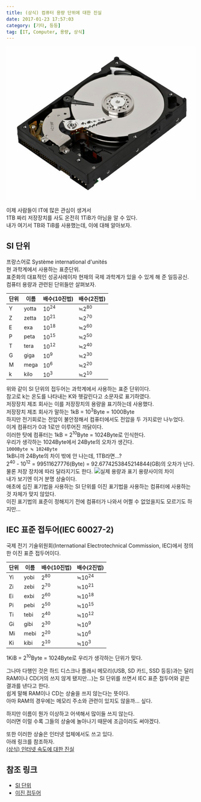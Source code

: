 ```yaml
---
title: (상식) 컴퓨터 용량 단위에 대한 진실
date: 2017-01-23 17:57:03
category: [기타, 등등]
tag: [IT, Computer, 용량, 상식]
---
```

![](/images/Computer-capacity-fact/thumb.png)

이제 사람들이 IT에 많은 관심이 생겨서  
1TB 짜리 저장장치를 사도 온전히 1TiB가 아님을 알 수 있다.  
내가 여기서 TB와 TiB를 사용했는데, 이에 대해 알아보자.  

## SI 단위  
프랑스어로 Système international d'unités  
현 과학계에서 사용하는 표준단위.  
표준화의 대표적인 성공사례이자 현재의 국제 과학계가 있을 수 있게 해 준 일등공신.  
컴퓨터 용량과 관련된 단위들만 살펴보자.

단위 | 이름 | 배수(10진법) | 배수(2진법)
--- | --- | --- | ---
Y | yotta | 10<sup>24</sup> | ≒2<sup>80</sup>
Z | zetta | 10<sup>21</sup> | ≒2<sup>70</sup>
E | exa | 10<sup>18</sup> | ≒2<sup>60</sup>
P | peta | 10<sup>15</sup> | ≒2<sup>50</sup>
T | tera | 10<sup>12</sup> | ≒2<sup>40</sup>
G | giga | 10<sup>9</sup> | ≒2<sup>30</sup>
M | mega | 10<sup>6</sup> | ≒2<sup>20</sup>
k | kilo | 10<sup>3</sup> | ≒2<sup>10</sup>

위와 같이 SI 단위의 접두어는 과학계에서 사용하는 표준 단위이다.  
참고로 k는 온도를 나타내는 K와 헷갈린다고 소문자로 표기하였다.  
저장장치 제조 회사는 이를 저장장치의 용량을 표기하는데 사용했다.  
저장장치 제조 회사가 말하는 1kB = 10<sup>3</sup>Byte = 1000Byte  
하지만 전기회로는 전압이 불안정해서 컴퓨터에서도 전압을 두 가지로만 나누었다.  
이게 컴퓨터가 0과 1로만 이루어진 까닭이다.  
이러한 탓에 컴퓨터는 1kB = 2<sup>10</sup>Byte = 1024Byte로 인식한다.  
우리가 생각하는 1024Byte에서 24Byte의 오차가 생긴다.  
`1000Byte ≒ 1024Byte`  
1kB니까 24Byte의 차이 밖에 안 나는데, 1TB라면...?  
2<sup>40</sup> - 10<sup>12</sup> = 99511627776(Byte) =  92.6774253845214844(GB)의 오차가 난다.  
물론 저장 장치에 따라 달라지기도 한다.
![실제 용량과 표기 용량사이의 차이](https://upload.wikimedia.org/wikipedia/commons/4/4f/Binaryvdecimal.svg)  
내가 보기엔 이거 분명 상술이다.  
애초에 십진 표기법을 사용하는 SI 단위를 이진 표기법을 사용하는 컴퓨터에 사용하는 것 자체가 맞지 않았다.  
이진 표기법의 표준이 정해지기 전에 컴퓨터가 나와서 어쩔 수 없었을지도 모르기도 하지만...  

## IEC 표준 접두어(IEC 60027-2)
국제 전기 기술위원회(International Electrotechnical Commission, IEC)에서 정의한 이진 표준 접두어이다.

단위 | 이름 | 배수(10진법) | 배수(2진법)
--- | --- | --- | ---
Yi | yobi | 2<sup>80</sup> | ≒10<sup>24</sup>
Zi | zebi | 2<sup>70</sup> | ≒10<sup>21</sup>
Ei | exbi | 2<sup>60</sup> | ≒10<sup>18</sup>
Pi | pebi | 2<sup>50</sup> | ≒10<sup>15</sup>
Ti | tebi | 2<sup>40</sup> | ≒10<sup>12</sup>
Gi | gibi | 2<sup>30</sup> | ≒10<sup>9</sup>
Mi | mebi | 2<sup>20</sup> | ≒10<sup>6</sup>
Ki | kibi | 2<sup>10</sup> | ≒10<sup>3</sup>

1KiB = 2<sup>10</sup>Byte = 1024Byte로 우리가 생각하는 단위가 맞다.  

그나마 다행인 것은 하드 디스크나 플래시 메모리(USB, SD 카드, SSD 등등)과는 달리  
RAM이나 CD(거의 쓰지 않게 됐지만...)는 SI 단위를 쓰면서 IEC 표준 접두어와 같은 결과를 낸다고 한다.  
쉽게 말해 RAM이나 CD는 상술을 쓰지 않는다는 뜻이다.  
아마 RAM의 경우에는 메모리 주소와 관련이 있지도 않을까... 싶다.

하지만 이름이 뭔가 이상하고 어색해서 많이들 쓰지 않는다.  
이러면 이럴 수록 그들의 상술에 놀아나기 때문에 조금이라도 써야겠다.  

또한 이러한 상술은 인터넷 업체에서도 쓰고 있다.  
아래 링크를 참조하자.  
[(상식) 인터넷 속도에 대한 진실](/2017/01/23/giga-internet-fact/)

## 참조 링크
* [SI 단위](https://namu.wiki/w/SI%20%EB%8B%A8%EC%9C%84)  
* [이진 접두어](https://ko.wikipedia.org/wiki/%EC%9D%B4%EC%A7%84_%EC%A0%91%EB%91%90%EC%96%B4)  